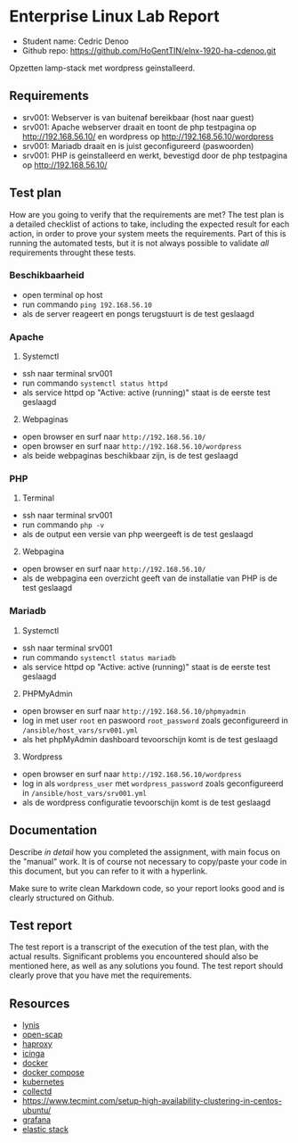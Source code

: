 # Enterprise Linux Lab Report

- Student name: Cedric Denoo
- Github repo: <https://github.com/HoGentTIN/elnx-1920-ha-cdenoo.git>

Opzetten lamp-stack met wordpress geinstalleerd.

## Requirements

- srv001: Webserver is van buitenaf bereikbaar (host naar guest)
- srv001: Apache webserver draait en toont de php testpagina op http://192.168.56.10/ en wordpress op http://192.168.56.10/wordpress
- srv001: Mariadb draait en is juist geconfigureerd (paswoorden)
- srv001: PHP is geinstalleerd en werkt, bevestigd door de php testpagina op http://192.168.56.10/

## Test plan

How are you going to verify that the requirements are met? The test plan is a detailed checklist of actions to take, including the expected result for each action, in order to prove your system meets the requirements. Part of this is running the automated tests, but it is not always possible to validate *all* requirements throught these tests.

### Beschikbaarheid
- open terminal op host
- run commando `ping 192.168.56.10`
- als de server reageert en pongs terugstuurt is de test geslaagd

### Apache
1. Systemctl
- ssh naar terminal srv001
- run commando `systemctl status httpd`
- als service httpd op "Active: active (running)" staat is de eerste test geslaagd
2. Webpaginas
- open browser en surf naar `http://192.168.56.10/`
- open browser en surf naar `http://192.168.56.10/wordpress`
- als beide webpaginas beschikbaar zijn, is de test geslaagd

### PHP
1. Terminal
- ssh naar terminal srv001
- run commando `php -v`
- als de output een versie van php weergeeft is de test geslaagd
2. Webpagina
- open browser en surf naar `http://192.168.56.10/`
- als de webpagina een overzicht geeft van de installatie van PHP is de test geslaagd

### Mariadb
1. Systemctl
- ssh naar terminal srv001
- run commando `systemctl status mariadb`
- als service httpd op "Active: active (running)" staat is de eerste test geslaagd

2. PHPMyAdmin
- open browser en surf naar `http://192.168.56.10/phpmyadmin`
- log in met user `root` en paswoord `root_password` zoals geconfigureerd in `/ansible/host_vars/srv001.yml`
- als het phpMyAdmin dashboard tevoorschijn komt is de test geslaagd

3. Wordpress
- open browser en surf naar `http://192.168.56.10/wordpress`
- log in als `wordpress_user` met `wordpress_password` zoals geconfigureerd in `/ansible/host_vars/srv001.yml`
- als de wordpress configuratie tevoorschijn komt is de test geslaagd

## Documentation

Describe *in detail* how you completed the assignment, with main focus on the "manual" work. It is of course not necessary to copy/paste your code in this document, but you can refer to it with a hyperlink.

Make sure to write clean Markdown code, so your report looks good and is clearly structured on Github.

## Test report

The test report is a transcript of the execution of the test plan, with the actual results. Significant problems you encountered should also be mentioned here, as well as any solutions you found. The test report should clearly prove that you have met the requirements.

## Resources

- [lynis](https://cisofy.com/lynis/)
- [open-scap](https://www.open-scap.org/)
- [haproxy](http://www.haproxy.org/)
- [icinga](https://icinga.com/)
- [docker](https://www.docker.com/)
- [docker compose](https://docs.docker.com/compose/)
- [kubernetes](https://kubernetes.io/)
- [collectd](https://collectd.org/)
- https://www.tecmint.com/setup-high-availability-clustering-in-centos-ubuntu/
- [grafana](https://grafana.com/)
- [elastic stack](https://www.elastic.co/products/)